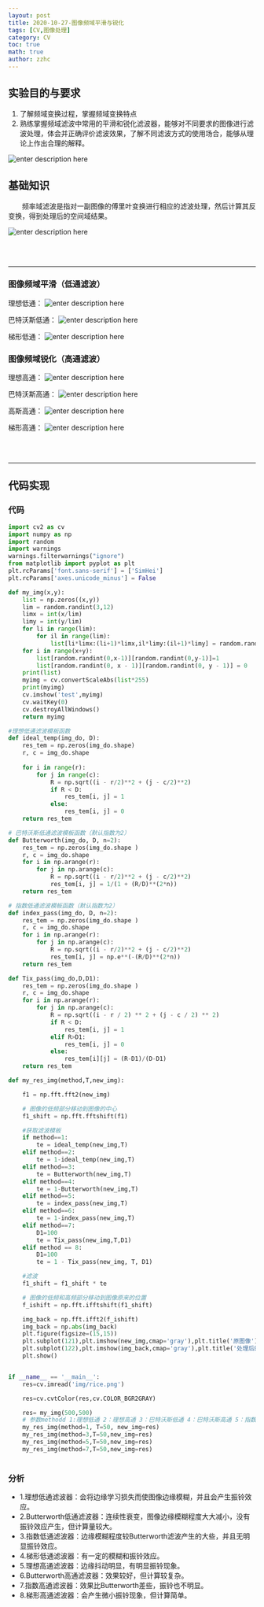 ```yaml
---
layout: post
title: 2020-10-27-图像频域平滑与锐化
tags: [CV,图像处理]
category: CV
toc: true
math: true
author: zzhc
---
```


## 实验目的与要求

 1. 了解频域变换过程，掌握频域变换特点
 2. 熟练掌握频域滤波中常用的平滑和锐化滤波器，能够对不同要求的图像进行滤波处理，体会并正确评价滤波效果，了解不同滤波方式的使用场合，能够从理论上作出合理的解释。

![enter description here](http://img.zzhc321.xyz/blog/1650350487859.png)



## 基础知识

&emsp;&emsp;频率域滤波是指对一副图像的傅里叶变换进行相应的滤波处理，然后计算其反变换，得到处理后的空间域结果。

![enter description here](http://img.zzhc321.xyz/blog/1650350528993.png)



<br>
<br>

***



### 图像频域平滑（低通滤波）
理想低通：
![enter description here](http://img.zzhc321.xyz/blog/1650350966525.png)

巴特沃斯低通：
![enter description here](http://img.zzhc321.xyz/blog/1650351056494.png)

梯形低通：
![enter description here](http://img.zzhc321.xyz/blog/1650351076105.png)




### 图像频域锐化（高通滤波）

理想高通：
![enter description here](http://img.zzhc321.xyz/blog/1650351202451.png)


巴特沃斯高通：
![enter description here](http://img.zzhc321.xyz/blog/1650351221961.png)


高斯高通：
![enter description here](http://img.zzhc321.xyz/blog/1650351257855.png)


梯形高通：
![enter description here](http://img.zzhc321.xyz/blog/1650351271813.png)



<br>
<br>

***

## 代码实现

### 代码
```python 
import cv2 as cv
import numpy as np
import random
import warnings
warnings.filterwarnings("ignore")
from matplotlib import pyplot as plt
plt.rcParams['font.sans-serif'] = ['SimHei']
plt.rcParams['axes.unicode_minus'] = False

def my_img(x,y):
    list = np.zeros((x,y))
    lim = random.randint(3,12)
    limx = int(x/lim)
    limy = int(y/lim)
    for li in range(lim):
        for il in range(lim):
            list[li*limx:(li+1)*limx,il*limy:(il+1)*limy] = random.randint(0,1)
    for i in range(x+y):
        list[random.randint(0,x-1)][random.randint(0,y-1)]=1
        list[random.randint(0, x - 1)][random.randint(0, y - 1)] = 0
    print(list)
    myimg = cv.convertScaleAbs(list*255)
    print(myimg)
    cv.imshow('test',myimg)
    cv.waitKey(0)
    cv.destroyAllWindows()
    return myimg

#理想低通滤波模板函数
def ideal_temp(img_do, D):
    res_tem = np.zeros(img_do.shape)
    r, c = img_do.shape
    
    for i in range(r):
        for j in range(c):
            R = np.sqrt((i - r/2)**2 + (j - c/2)**2)
            if R < D:
                res_tem[i, j] = 1
            else:
                res_tem[i, j] = 0
    return res_tem

# 巴特沃斯低通滤波模板函数（默认指数为2）
def Butterworth(img_do, D, n=2):
    res_tem = np.zeros(img_do.shape )
    r, c = img_do.shape
    for i in np.arange(r):
        for j in np.arange(c):
            R = np.sqrt((i - r/2)**2 + (j - c/2)**2)
            res_tem[i, j] = 1/(1 + (R/D)**(2*n))
    return res_tem

# 指数低通滤波模板函数（默认指数为2）
def index_pass(img_do, D, n=2):
    res_tem = np.zeros(img_do.shape )
    r, c = img_do.shape
    for i in np.arange(r):
        for j in np.arange(c):
            R = np.sqrt((i - r/2)**2 + (j - c/2)**2)
            res_tem[i, j] = np.e**(-(R/D)**(2*n))
    return res_tem

def Tix_pass(img_do,D,D1):
    res_tem = np.zeros(img_do.shape )
    r, c = img_do.shape
    for i in np.arange(r):
        for j in np.arange(c):
            R = np.sqrt((i - r / 2) ** 2 + (j - c / 2) ** 2)
            if R < D:
                res_tem[i, j] = 1
            elif R>D1:
                res_tem[i, j] = 0
            else:
                res_tem[i][j] = (R-D1)/(D-D1)
    return res_tem

def my_res_img(method,T,new_img):

    f1 = np.fft.fft2(new_img)

    # 图像的低频部分移动到图像的中心
    f1_shift = np.fft.fftshift(f1)

    #获取滤波模板
    if method==1:
        te = ideal_temp(new_img,T)
    elif method==2:
        te = 1-ideal_temp(new_img,T)
    elif method==3:
        te = Butterworth(new_img,T)
    elif method==4:
        te = 1-Butterworth(new_img,T)
    elif method==5:
        te = index_pass(new_img,T)
    elif method==6:
        te = 1-index_pass(new_img,T)
    elif method==7:
        D1=100
        te = Tix_pass(new_img,T,D1)
    elif method == 8:
        D1=100
        te = 1 - Tix_pass(new_img, T, D1)

    #滤波
    f1_shift = f1_shift * te

    # 图像的低频和高频部分移动到图像原来的位置
    f_ishift = np.fft.ifftshift(f1_shift)

    img_back = np.fft.ifft2(f_ishift)
    img_back = np.abs(img_back)
    plt.figure(figsize=(15,15))
    plt.subplot(121),plt.imshow(new_img,cmap='gray'),plt.title('原图像')
    plt.subplot(122),plt.imshow(img_back,cmap='gray'),plt.title('处理后的图像')
    plt.show()


if __name__ == '__main__':
    res=cv.imread('img/rice.png')

    res=cv.cvtColor(res,cv.COLOR_BGR2GRAY)

    res= my_img(500,500)
    # 参数methodd 1:理想低通 2：理想高通 3：巴特沃斯低通 4：巴特沃斯高通 5：指数低通 6：指数高通 7：梯形低通 8：梯形高通
    my_res_img(method=1, T=50, new_img=res)
    my_res_img(method=3,T=50,new_img=res)
    my_res_img(method=5,T=50,new_img=res)
    my_res_img(method=7,T=50,new_img=res)
    
```



### 分析

 - 1.理想低通滤波器：会将边缘学习损失而使图像边缘模糊，并且会产生振铃效应。
 - 2.Butterworth低通滤波器：连续性衰变，图像边缘模糊程度大大减小，没有振铃效应产生，但计算量较大。
 - 3.指数低通滤波器：边缘模糊程度较Butterworth滤波产生的大些，并且无明显振铃效应。
 - 4.梯形低通滤波器：有一定的模糊和振铃效应。
 - 5.理想高通滤波器：边缘抖动明显，有明显振铃现象。
 - 6.Butterworth高通滤波器：效果较好，但计算较复杂。
 - 7.指数高通滤波器：效果比Butterworth差些，振铃也不明显。
 - 8.梯形高通滤波器：会产生微小振铃现象，但计算简单。